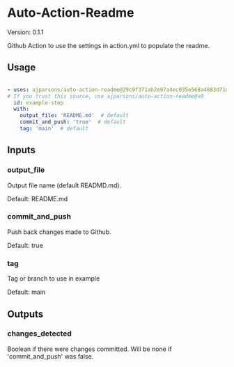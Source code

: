 # Auto-Action-Readme

Version: 0.1.1



Github Action to use the settings in action.yml to populate the readme.

## Usage

```yaml

- uses: ajparsons/auto-action-readme@29c9f371ab2e97a4ec035e568a4883d71db9efe3
# If you trust this source, use ajparsons/auto-action-readme@v0
  id: example-step 
  with:
    output_file: 'README.md'  # default
    commit_and_push: 'true'  # default
    tag: 'main'  # default

```


## Inputs

### output_file



Output file name (default READMD.md).

Default: README.md


### commit_and_push



Push back changes made to Github.

Default: true


### tag



Tag or branch to use in example

Default: main




## Outputs

### changes_detected

Boolean if there were changes committed. Will be none if 'commit_and_push' was false.


